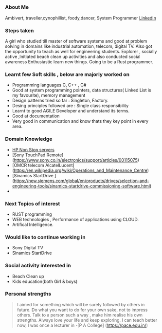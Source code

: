 ## 
### About Me
Ambivert, traveller,cynophillist, foody,dancer, System Programmer
[LinkedIn](https://www.linkedin.com/in/pavithra-rani-86589192/)

### Steps taken
A girl who studied till master of software systems and good at problem solving in domains like industrial automation, telecom, digital TV.
Also got the opportunity to teach as well for engineering students.
Explorer ,  socially active ,Initiated beach clean up activities and also conducted social awareness
Enthusiastic learn new things. Going to be a Rust programmer.

### Learnt few Soft skills , below are majorly worked on
- Programming languages C, C++ , C#
- Good at system programming pointers, data structures( Linked List is my favourite), memory management
- Design patterns tried so far : Singleton, Factory.
- Desing principles followed are : Single class responsibility
- Learnt to good AGILE Developer and understand its terms. 
- Good at documentation
- Very good in communication and know thats they key point in every area.

### Domain Knowledge 
- [ HP Non Stop servers ](https://tdhpe.techdata.eu/Global/documents/4AA4-2988ENW.pdf?epslanguage=it)
- [Sony TouchPad Remote] (https://www.sony.co.in/electronics/support/articles/00115075)
- [OMCR telecom AlcatelLucent] (https://en.wikipedia.org/wiki/Operations_and_Maintenance_Centre)
- [Sinamics StartDrive ] (https://new.siemens.com/global/en/products/drives/selection-and-engineering-tools/sinamics-startdrive-commissioning-software.html)
- 
### Next Topics of interest
- RUST programming
- WEB technologies , Performance of applications using CLOUD. 
- Artifical Intelligence.

### Would like to continue working in
- Sony Digital TV
- Sinamics StartDrive

### Social activity interested in
- Beach Clean up
- Kids education(both Girl & boys)

### Personal strengths
> I aimed for something which will be surely followed by others in future.
> Do what you want to do for your own sake, not to impress others.
> Talk to a person such a way , make him realise his own strengths.
> Always love your life and keep exploring.
> I can teach better now, I was once a lecturer in -[P A College] (https://pace.edu.in/)











